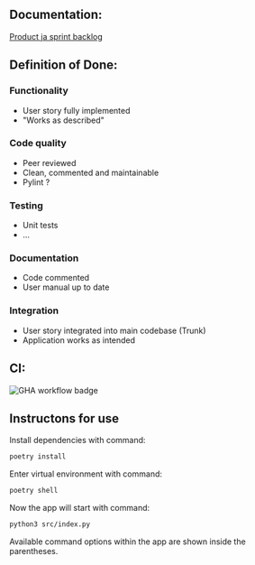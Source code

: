 ## Documentation:

[Product ja sprint backlog](https://docs.google.com/spreadsheets/d/1vIzl9-QaEVPuQLQGrVproVWpNlVGVxZaNG2fZBDroAM/edit?usp=sharing)


## Definition of Done:
### Functionality
- User story fully implemented
- "Works as described" 
### Code quality
- Peer reviewed
- Clean, commented and maintainable
- Pylint ?
### Testing
- Unit tests
- ...
### Documentation
- Code commented
- User manual up to date
### Integration
- User story integrated into main codebase (Trunk)
- Application works as intended

## CI:
![GHA workflow badge](https://github.com/ounisk/latex_app/workflows/CI/badge.svg)

## Instructons for use

Install dependencies with command:

```bash
poetry install
```

Enter virtual environment with command:

```bash
poetry shell
```

Now the app will start with command:

```bash
python3 src/index.py
```

Available command options within the app are shown inside the parentheses.